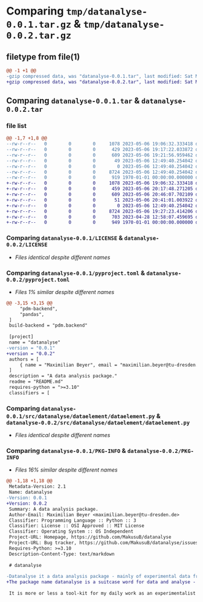 # Comparing `tmp/datanalyse-0.0.1.tar.gz` & `tmp/datanalyse-0.0.2.tar.gz`

## filetype from file(1)

```diff
@@ -1 +1 @@
-gzip compressed data, was "datanalyse-0.0.1.tar", last modified: Sat May  6 19:21:56 2023, max compression
+gzip compressed data, was "datanalyse-0.0.2.tar", last modified: Sat May  6 20:46:07 2023, max compression
```

## Comparing `datanalyse-0.0.1.tar` & `datanalyse-0.0.2.tar`

### file list

```diff
@@ -1,7 +1,8 @@
--rw-r--r--   0        0        0     1078 2023-05-06 19:06:32.333418 datanalyse-0.0.1/LICENSE
--rw-r--r--   0        0        0      429 2023-05-06 19:17:22.033872 datanalyse-0.0.1/README.md
--rw-r--r--   0        0        0      609 2023-05-06 19:21:56.959462 datanalyse-0.0.1/pyproject.toml
--rw-r--r--   0        0        0       49 2023-05-06 12:49:40.254042 datanalyse-0.0.1/src/datanalyse/__init__.py
--rw-r--r--   0        0        0        0 2023-05-06 12:49:40.254042 datanalyse-0.0.1/src/datanalyse/dataelement/__init__.py
--rw-r--r--   0        0        0     8724 2023-05-06 12:49:40.254042 datanalyse-0.0.1/src/datanalyse/dataelement/dataelement.py
--rw-r--r--   0        0        0      919 1970-01-01 00:00:00.000000 datanalyse-0.0.1/PKG-INFO
+-rw-r--r--   0        0        0     1078 2023-05-06 19:06:32.333418 datanalyse-0.0.2/LICENSE
+-rw-r--r--   0        0        0      459 2023-05-06 20:17:48.271205 datanalyse-0.0.2/README.md
+-rw-r--r--   0        0        0      609 2023-05-06 20:46:07.702109 datanalyse-0.0.2/pyproject.toml
+-rw-r--r--   0        0        0       51 2023-05-06 20:41:01.003922 datanalyse-0.0.2/src/datanalyse/__init__.py
+-rw-r--r--   0        0        0        0 2023-05-06 12:49:40.254042 datanalyse-0.0.2/src/datanalyse/dataelement/__init__.py
+-rw-r--r--   0        0        0     8724 2023-05-06 19:27:23.414206 datanalyse-0.0.2/src/datanalyse/dataelement/dataelement.py
+-rw-r--r--   0        0        0      703 2023-04-28 12:58:07.459695 datanalyse-0.0.2/src/datanalyse/pfade.py
+-rw-r--r--   0        0        0      949 1970-01-01 00:00:00.000000 datanalyse-0.0.2/PKG-INFO
```

### Comparing `datanalyse-0.0.1/LICENSE` & `datanalyse-0.0.2/LICENSE`

 * *Files identical despite different names*

### Comparing `datanalyse-0.0.1/pyproject.toml` & `datanalyse-0.0.2/pyproject.toml`

 * *Files 1% similar despite different names*

```diff
@@ -3,15 +3,15 @@
     "pdm-backend",
     "pandas",
 ]
 build-backend = "pdm.backend"
 
 [project]
 name = "datanalyse"
-version = "0.0.1"
+version = "0.0.2"
 authors = [
     { name = "Maximilian Beyer", email = "maximilian.beyer@tu-dresden.de" },
 ]
 description = "A data analysis package."
 readme = "README.md"
 requires-python = ">=3.10"
 classifiers = [
```

### Comparing `datanalyse-0.0.1/src/datanalyse/dataelement/dataelement.py` & `datanalyse-0.0.2/src/datanalyse/dataelement/dataelement.py`

 * *Files identical despite different names*

### Comparing `datanalyse-0.0.1/PKG-INFO` & `datanalyse-0.0.2/PKG-INFO`

 * *Files 16% similar despite different names*

```diff
@@ -1,18 +1,18 @@
 Metadata-Version: 2.1
 Name: datanalyse
-Version: 0.0.1
+Version: 0.0.2
 Summary: A data analysis package.
 Author-Email: Maximilian Beyer <maximilian.beyer@tu-dresden.de>
 Classifier: Programming Language :: Python :: 3
 Classifier: License :: OSI Approved :: MIT License
 Classifier: Operating System :: OS Independent
 Project-URL: Homepage, https://github.com/MakusuB/datanalyse
 Project-URL: Bug tracker, https://github.com/MakusuB/datanalyse/issues
 Requires-Python: >=3.10
 Description-Content-Type: text/markdown
 
 # datanalyse
 
-Datanalyse it a data analysis package - mainly of experimental data from the Combined Energy Lab at TU Dresden, but perhaps useful for others as well. However, due to its absolute alpha status, I cannot recommend it to anybody in the world but me.
+The package name datanalyse is a suitcase word for data and analyse - mainly of experimental data from the Combined Energy Lab at TU Dresden, but perhaps useful for others as well. However, due to its absolute alpha status, I cannot recommend it to anybody in the world but me.
 
 It is more or less a tool-kit for my daily work as an experimentalist and data scientist and makes use of the fantastic packages pandas, pathlib and matplotlib.
```

